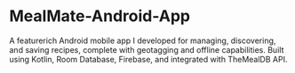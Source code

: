 # MealMate-Android-App
A featurerich Android mobile app I developed for managing, discovering, and saving recipes, complete with geotagging and offline capabilities. Built using Kotlin, Room Database, Firebase, and integrated with TheMealDB API.
